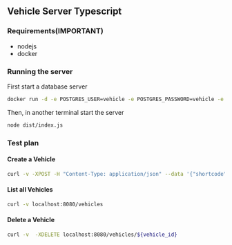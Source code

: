 ## Vehicle Server Typescript

### Requirements(IMPORTANT)

- nodejs
- docker

### Running the server

First start a database server

```bash
docker run -d -e POSTGRES_USER=vehicle -e POSTGRES_PASSWORD=vehicle -e POSTGRES_DB=vehicle -p 5432:5432 postgis/postgis:16-3.4-alpine
```

Then, in another terminal start the server

```bash
node dist/index.js
```

### Test plan

#### Create a Vehicle

```bash
curl -v -XPOST -H "Content-Type: application/json" --data '{"shortcode":"abbc", "battery": 12, "latitude": 53.43, "longitude": 43.43}' localhost:8080/vehicles | jq .
```

#### List all Vehicles

```bash
curl -v localhost:8080/vehicles
```

#### Delete a Vehicle

```bash
curl -v  -XDELETE localhost:8080/vehicles/${vehicle_id}
```
